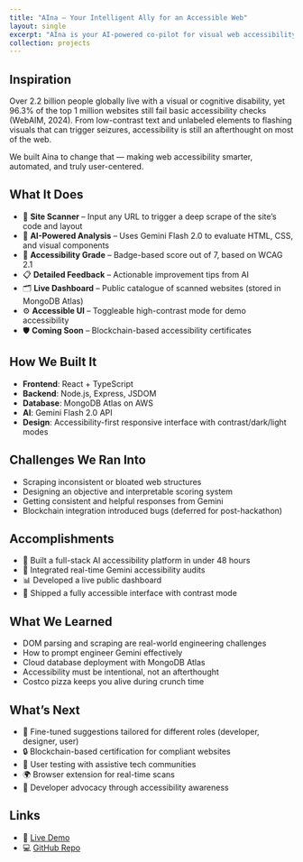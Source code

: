 ```yaml
---
title: "AIna – Your Intelligent Ally for an Accessible Web"
layout: single 
excerpt: "AIna is your AI-powered co-pilot for visual web accessibility—analyzing websites, grading compliance, and guiding improvements to build a safer, more inclusive internet for everyone. <br/><img src='/images/aina.png'>"
collection: projects
---
```


## Inspiration

Over 2.2 billion people globally live with a visual or cognitive disability, yet 96.3% of the top 1 million websites still fail basic accessibility checks (WebAIM, 2024). From low-contrast text and unlabeled elements to flashing visuals that can trigger seizures, accessibility is still an afterthought on most of the web.

We built Aina to change that — making web accessibility smarter, automated, and truly user-centered.

## What It Does

- 🧪 **Site Scanner** – Input any URL to trigger a deep scrape of the site’s code and layout  
- 🧠 **AI-Powered Analysis** – Uses Gemini Flash 2.0 to evaluate HTML, CSS, and visual components  
- 🧾 **Accessibility Grade** – Badge-based score out of 7, based on WCAG 2.1  
- 📋 **Detailed Feedback** – Actionable improvement tips from AI  
- 🗂 **Live Dashboard** – Public catalogue of scanned websites (stored in MongoDB Atlas)  
- ⚙️ **Accessible UI** – Toggleable high-contrast mode for demo accessibility  
- 🛡️ **Coming Soon** – Blockchain-based accessibility certificates  

## How We Built It

- **Frontend**: React + TypeScript  
- **Backend**: Node.js, Express, JSDOM  
- **Database**: MongoDB Atlas on AWS  
- **AI**: Gemini Flash 2.0 API  
- **Design**: Accessibility-first responsive interface with contrast/dark/light modes  

## Challenges We Ran Into

- Scraping inconsistent or bloated web structures  
- Designing an objective and interpretable scoring system  
- Getting consistent and helpful responses from Gemini  
- Blockchain integration introduced bugs (deferred for post-hackathon)

## Accomplishments

- 🚀 Built a full-stack AI accessibility platform in under 48 hours  
- 🤝 Integrated real-time Gemini accessibility audits  
- 📊 Developed a live public dashboard  
- 🎨 Shipped a fully accessible interface with contrast mode  

## What We Learned

- DOM parsing and scraping are real-world engineering challenges  
- How to prompt engineer Gemini effectively  
- Cloud database deployment with MongoDB Atlas  
- Accessibility must be intentional, not an afterthought  
- Costco pizza keeps you alive during crunch time

## What’s Next

- 🧬 Fine-tuned suggestions tailored for different roles (developer, designer, user)  
- 🔒 Blockchain-based certification for compliant websites  
- 👥 User testing with assistive tech communities  
- 🌍 Browser extension for real-time scans  
- 📢 Developer advocacy through accessibility awareness

## Links

- 🔗 [Live Demo](https://caneyeuseit.tech)  
- 💻 [GitHub Repo](https://github.com/nurzhanabdrassilov/aina)